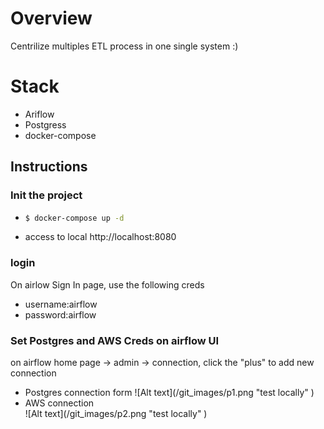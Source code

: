 # Overview
Centrilize  multiples ETL process in one single system :) 


 

# Stack
<ul>
<li>Ariflow</li>
<li>Postgress</li>
<li>docker-compose</li>
</ul>


## Instructions

### Init the project
<ul>
<li>
 
```bash
$ docker-compose up -d 
```
</li>
<li>access to local http://localhost:8080</li>
</ul>

### login 
On airlow Sign In page, use the following creds
<ul>
<li>username:airflow</li>
<li>password:airflow</li>
</ul>

### Set Postgres and AWS Creds on airflow UI
on airflow home page -> admin -> connection, click the "plus" to add new connection 
<ul>
<li>Postgres connection form 
![Alt text](/git_images/p1.png "test locally" )
</li>
<li>AWS connection </li>
![Alt text](/git_images/p2.png "test locally" )
</ul>
 
## 
 

 






 